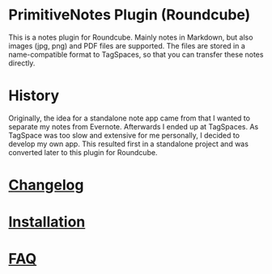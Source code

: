 # PrimitiveNotes Plugin (Roundcube)
This is a notes plugin for Roundcube. Mainly notes in Markdown, but also images (jpg, png) and PDF files are supported. The files are stored in a name-compatible format to TagSpaces, so that you can transfer these notes directly. 

# History
Originally, the idea for a standalone note app came from that I wanted to separate my notes from Evernote. Afterwards I ended up at TagSpaces. As TagSpace was too slow and extensive for me personally, I decided to develop my own app. This resulted first in a standalone project and was converted later to this plugin for Roundcube.

# [Changelog](../../wiki/Changelog)

# [Installation](../../wiki/Installation)

# [FAQ](../../wiki/FAQ)
